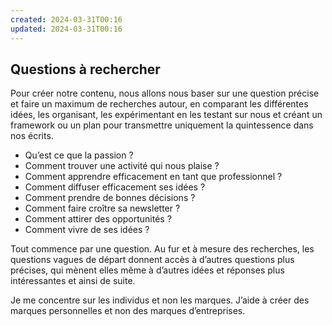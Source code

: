 ```yaml
---
created: 2024-03-31T00:16
updated: 2024-03-31T00:16
---
```

## Questions à rechercher

Pour créer notre contenu, nous allons nous baser sur une question précise et faire un maximum de recherches autour, en comparant les différentes idées, les organisant, les expérimentant en les testant sur nous et créant un framework ou un plan pour transmettre uniquement la quintessence dans nos écrits.

- Qu’est ce que la passion ?
- Comment trouver une activité qui nous plaise ?
- Comment apprendre efficacement en tant que professionnel ?
- Comment diffuser efficacement ses idées ?
- Comment prendre de bonnes décisions ?
- Comment faire croître sa newsletter ?
- Comment attirer des opportunités ?
- Comment vivre de ses idées ?

Tout commence par une question. Au fur et à mesure des recherches, les questions vagues de départ donnent accès à d’autres questions plus précises, qui mènent elles même à d’autres idées et réponses plus intéressantes et ainsi de suite.

Je me concentre sur les individus et non les marques. J’aide à créer des marques personnelles et non des marques d’entreprises.